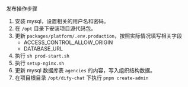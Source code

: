
发布操作步骤

1. 安装 mysql，设置相关的用户名和密码。
2. 在 `/opt` 目录下安装项目源代码包。
3. 更新 `packages/platform/.env.production`，按照实际情况填写相关字段
   - ACCESS_CONTROL_ALLOW_ORIGIN
   - DATABASE_URL
4. 执行 `sh prod-start.sh`
5. 执行 `setup-nginx.sh`
6. 更新 mysql 数据库表 `agencies` 的内容，写入组织结构数据。
7. 在项目根目录 `/opt/dify-chat` 下执行 `pnpm create-admin` 
